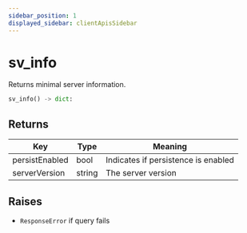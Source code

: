 ```yaml
---
sidebar_position: 1
displayed_sidebar: clientApisSidebar
---
```


# sv_info
Returns minimal server information.


```py
sv_info() -> dict:
```

## Returns
|Key|Type|Meaning|
|---|---|---|
|persistEnabled|bool|Indicates if persistence is enabled|
|serverVersion|string|The server version|



## Raises
- `ResponseError` if query fails

